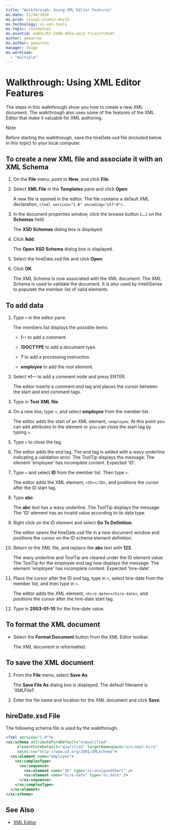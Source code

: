 ```yaml
---
title: "Walkthrough: Using XML Editor Features"
ms.date: 11/04/2016
ms.prod: visual-studio-dev15
ms.technology: vs-xml-tools
ms.topic: conceptual
ms.assetid: ea8dc357-2e66-455a-aec2-7ccaccfc9adf
author: gewarren
ms.author: gewarren
manager: douge
ms.workload:
  - "multiple"
---
```

# Walkthrough: Using XML Editor Features

The steps in this walkthrough show you how to create a new XML document. The walkthrough also uses some of the features of the XML Editor that make it valuable for XML authoring.

> [!NOTE]
> Before starting the walkthrough, save the hireDate.xsd file (included below in this topic) to your local computer.

## To create a new XML file and associate it with an XML Schema

1.  On the **File** menu, point to **New**, and click **File**.

2.  Select **XML File** in the **Templates** pane and click **Open**.

     A new file is opened in the editor. The file contains a default XML declaration, `<?xml version="1.0" encoding="utf-8">`.

3.  In the document properties window, click the browse button (**...**) on the **Schemas** field.

     The **XSD Schemas** dialog box is displayed.

4.  Click **Add**.

     The **Open XSD Schema** dialog box is displayed.

5.  Select the hireDate.xsd file and click **Open**.

6.  Click **OK**.

     The XML Schema is now associated with the XML document. The XML Schema is used to validate the document. It is also used by IntelliSense to populate the member list of valid elements.

## To add data

1.  Type `<` in the editor pane.

     The members list displays the possible items:

    -   **!--** to add a comment.

    -   **!DOCTYPE** to add a document type.

    -   **?** to add a processing instruction.

    -   **employee** to add the root element.

2.  Select **<!--** to add a comment node and press ENTER.

     The editor inserts a comment end tag and places the cursor between the start and end comment tags.

3.  Type in **Test XML file**.

4.  On a new line, type `<`, and select **employee** from the member list.

     The editor adds the start of an XML element, `<employee`. At this point you can add attributes to the element or you can close the start tag by typing `>`.

5.  Type `>` to close the tag.

6.  The editor adds the end tag. The end tag is added with a wavy underline indicating a validation error. The ToolTip displays the message: The element 'employee' has incomplete content. Expected 'ID'.

7.  Type `<` and select **ID** from the member list. Then type `>`.

     The editor adds the XML element, `<ID></ID>`, and positions the cursor after the ID start tag.

8.  Type **abc**.

     The **abc** text has a wavy underline. The ToolTip displays the message: The 'ID' element has an invalid value according to its data type.

9. Right click on the ID element and select **Go To Definition**.

     The editor opens the hireDate.xsd file in a new document window and positions the cursor on the ID schema element definition.

10. Return to the XML file, and replace the **abc** text with **123**.

     The wavy underline and ToolTip are cleared under the ID element value. The ToolTip for the employee end tag now displays the message: The element 'employee' has incomplete content. Expected 'hire-date'.

11. Place the cursor after the ID end tag, type in `<`, select hire-date from the member list, and then type in `>`.

     The editor adds the XML element, `<hire-date></hire-date>`, and positions the cursor after the hire-date start tag.

12. Type in **2003-01-10** for the hire-date value.

## To format the XML document

- Select the **Format Document** button from the XML Editor toolbar.

    The XML document is reformatted.

## To save the XML document

1.  From the **File** menu, select **Save As**.

     The **Save File As** dialog box is displayed. The default filename is 'XMLFile1'.

2.  Enter the file name and location for the XML document and click **Save**.

## hireDate.xsd File
 The following schema file is used by the walkthrough.

```xml
<?xml version="1.0"?>
<xs:schema attributeFormDefault="unqualified"
     elementFormDefault="qualified" targetNamespace="urn:empl-hire"
     xmlns:xs="http://www.w3.org/2001/XMLSchema">
  <xs:element name="employee">
    <xs:complexType>
      <xs:sequence>
        <xs:element name="ID" type="xs:unsignedShort" />
        <xs:element name="hire-date" type="xs:date" />
      </xs:sequence>
    </xs:complexType>
  </xs:element>
</xs:schema>
```

## See Also

- [XML Editor](../xml-tools/xml-editor.md)